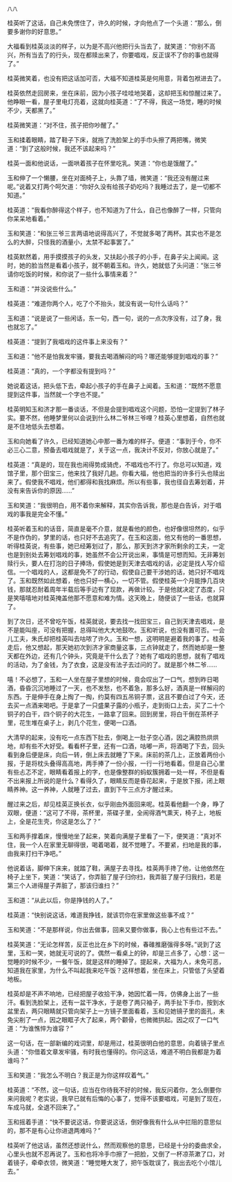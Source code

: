     八八 

   桂英听了这话，自己未免愣住了，许久的时候，才向他点了一个头道：“那么，倒要多谢你的好意思。”

   大福看到桂英淡淡的样子，以为是不高兴他把行头当去了，就笑道：“你别不高兴，所有当去了的行头，现在都赎出来了，你要唱戏，反正误不了你的事也就得了。”

   桂英微笑着，也没有把这话加可否，大福不知道桂英是何用意，背着包袱进去了。

   桂英依然走回房来，坐在床前，因为小孩子哇哇地哭着，这却把玉和惊醒过来了。他睁眼一看，屋子里电灯亮着，这就向桂英道：“了不得，我这一场觉，睡的时候不少，天都黑了。”

   桂英微笑道：“对不住，孩子把你吵醒了。”

   玉和揉着眼睛，踏了鞋子下床，就拖了洗脸架上的手巾头擦了两把嘴，微笑道：“到了这般时候，我还不该起来吗？”

   桂英一面和他说话，一面哄着孩子在怀里吃乳。笑道：“你也是饿醒了。”

   玉和伸了一个懒腰，坐在对面椅子上，头靠了墙，微笑道：“我还没有醒过来呢。”说着又打两个呵欠道：“你好久没有给孩子奶吃吗？我睡过去了，是一切都不知道。”

   桂英道：“我看你醉得这个样子，也不知道为了什么，自己也像醉了一样，只管向你呆呆地看着。”

   玉和笑道：“和张三爷三言两语地说得高兴了，不觉就多喝了两杯。其实也不是怎么的大醉，只怪我的酒量小，太禁不起事罢了。”

   桂英默然着，用手摸摸孩子的头发，又扶起小孩子的小手，在鼻子尖上闻闻。这时，她的脸当然是看着小孩子，就不朝着玉和。许久，她就低了头问道：“张三爷请你吃饭的时候，和你说了一些什么事情来着？”

   玉和道：“并没说些什么。”

   桂英道：“难道你两个人，吃了个不抬头，就没有说一句什么话吗？”

   玉和道：“说是说了一些闲话，东一句，西一句，说的一点次序没有，过了身，我也就忘了。”

   桂英道：“提到了我唱戏的这件事上来没有？”

   玉和道：“他不是怕我发牢骚，要我去喝酒解闷的吗？哪还能够提到唱戏的事？”

   桂英道：“真的，一个字都没有提到吗？”

   她说着这话，把头低下去，牵起小孩子的手在鼻子上闻着。玉和道：“既然不愿意提到这件事，当然就一个字也不提。”

   桂英明知玉和济才那一番谈话，不但是会提到唱戏这个问题，恐怕一定提到了林子实。要不然，他睡梦里何以会说到什么林二爷林三爷哩？桂英心里想着，自然也就是不住地低头去想着。

   玉和向她看了许久，已经知道她心中那一番为难的样子。便道：“事到于今，你不必三心二意，预备去唱戏就是了，关于这一点，我决计不反对，你放心就是了。”

   桂英道：“真是的，现在我也闹得势成骑虎，不唱戏也不行了。你总可以知道，戏馆子里，那个田宝三，他来找了我好几趟。你看大福，他也把当的许多行头也赎出来了。假使我不唱戏，他们都得和我找麻烦。所以有些事，我也径自去筹划着，并没有来告诉你的原因……”

   玉和笑道：“我很明白，用不着你来解释，其实你告诉我，那也是白告诉，对于唱戏的事我是完全不懂。”

   桂英听着玉和的话音，简直是毫不介意，就是看他的颜色，也好像很坦然的，似乎不是作伪的，梦里的话，也只好不去追究了。在玉和这面，他又有他的一番思想，听得桂英说，有些事，她已经筹划过了，那么，那天到济才家所剩余的工夫，一定也是到别处去筹划唱戏的事，她虽然不会公开说出来，事情是可想而知。无非筹划赎行头，要人在打泡的日子捧场，假使她是到天津去唱戏的话，必定是找人写介绍信。一个唱戏的人，这都是免不了的行动，假使自己要干涉她的话，她只好不唱戏了。玉和既然如此想着，他也只好一横心，一切不管。假使桂英一个月能挣几百块钱，那就忍耐着周年半载后等手边有了现款，再做计较。于是他就决定了态度，只是笑嘻嘻地对桂英掩盖他那不愿意和难为情。这天晚上，随便谈了一些话，也就算了。

   到了次日，还不曾吃午饭，桂英就说，要去找一找田宝三，自己到天津去唱戏，是不是能叫座，可没有把握，总得叫他大大地鼓吹。玉和听说，也没有置可否。一会儿工夫，朱氏却把桂英叫去咕哝了许久。玉和一想，这明明是避着我的事了。桂英走后，他又想起，那天她初次到济才家商量这事，三点钟就走了，然而她却是一整天都在外边，还有几个钟头，究竟是干什么去了？她有了唱戏的思想，就有了唱戏的活动，为了金钱，为了衣食，这是没有法子去过问的了。就是那个林二爷……

   嘻！不必想了，玉和一人坐在屋子里想的时候，竟会叹出了一口气，想到昨日喝酒，昏昏沉沉地睡过了一天，也不发愁，也不着急，那多么好，酒真是一样解闷的东西。于是伸手在身上掏了一掏，约莫有四五吊铜子票，这且不要白过了今天，还去买一点酒来喝吧。于是拿了一只盛果子露的小瓶子，走到街口上去，买了二十个铜子的白干，四个铜子的大花生，一路拿了回来。回到房里，将白干倒在茶杯子里，花生堆在桌子上，剥几个花生，便喝一口酒。

   大清早的起来，没有吃一点东西下肚去，倒喝上一肚子空心酒，因之满腔热烘烘地，却有些不大好受。看看杯子里，还有一口酒，咕嘟一声，将酒喝了下去，回头看到身后便是床，向后一转，倒上床去就睡了下来。床前的茶几上，正放着两份小报，于是将枕头叠得高高地，两手捧了一份小报，一行一行地看着。但是自己心里有些忐忑不定，眼睛看着报上的字，也是像整群的蚂蚁簇拥着一处一样，不但是看不出来报上所说的是什么？看得久了，眼睛反而是昏花起来，于是放下报，闭上眼睛养神。这一养神，人就睡了过去，直到下午三点方才醒过来。

   醒过来之后，却见桂英正换长衣，似乎刚由外面回来呢。桂英看他翻一个身，睁了双眼，便道：“这可了不得，茶杯里，茶碟子里，全闹得酒气熏天，椅子上，地板上，全是花生壳，你这是怎么了？”

   玉和两手撑着床，慢慢地坐了起来，笑着向满屋子里看了一下，便笑道：“真对不住，我一个人在家里无聊得很，喝着喝着，就不觉睡了。不要紧，扫地是我的事，由我来打扫干净吧。”

   他说着话，脚伸下床来，就踏了鞋，满屋子去寻找。桂英两手搀了他，让他依然在椅子上坐下，笑道：“笑话了，你弄脏了屋子归你扫，我弄脏了屋子归我扫，若是第三个人进得屋子弄脏了，那该归谁扫？”

   玉和道：“从此以后，你是挣钱的人了。”

   桂英道：“快别说这话，难道我挣钱，就该罚你在家里做这些事不成？”

   玉和笑道：“不是那样说，你出去做事，回来又要你做事，我心上也有些过不去。”

   桂英笑道：“无论怎样苦，反正也比在乡下的时候，春碓推磨强得多呀。”说到了这里，玉和一笑，她就无可说的了。偶然一看桌上的钟，却是三点多了，心想：这一觉睡的时候不少，一餐午饭，就是这样的睡掉了。提起来，大福为人，未免可恶，知道我在家里，为什么不叫起我来吃午饭？这样想着，坐在床上，只管低了头望着地板。

   桂英却是不声不响地，已经把屋子收拾干净，她因忙着一阵，仿佛身上出了一些汗。看到洗脸架上，还有一盆干净水，于是卷了两只袖子，两手扯下手巾，按到水盆里去，两只眼睛就只管向架子上一方镜子里面看着，玉和见她镜子里的面孔，未免尖削了一点，因之眼眶子大了起来，两个颧骨，也微微拱起。因之叹了一口气道：“为谁憔悴为谁容？”

   这一句话，在一部新编的戏词里，却是用过，桂英很明白他的意思，向着镜子里点头道：“你借着文章发牢骚，有时我也懂得的。你问这话，难道不明白我都是为着谁吗？”

   玉和笑道：“我怎么不明白？我正是为你这样叹着气。”

   桂英道：“不然，这一句话，应当在你待我不好的时候，我反问着你，怎么倒要你来问我呢？老实说，我早已就有后悔的心事了，觉得不该要唱戏，可是到了现在，车成马就，全退不回来了。”

   玉和摇着手道：“快不要说这话，你要说这话，倒好像我有什么从中拦阻的意思似的，那不是有心让你进退两难吗？”

   桂英听了他这话，虽然还想说什么，然而观察他的意思，已经是十分的委曲求全，心里头也就不忍再说了。玉和也将冷手巾擦了一把脸，又倒了一杯凉茶漱了口，对着镜子，牵牵衣领，微笑道：“睡觉睡大发了，把午饭耽误了，我出去吃个小馆儿去。”

